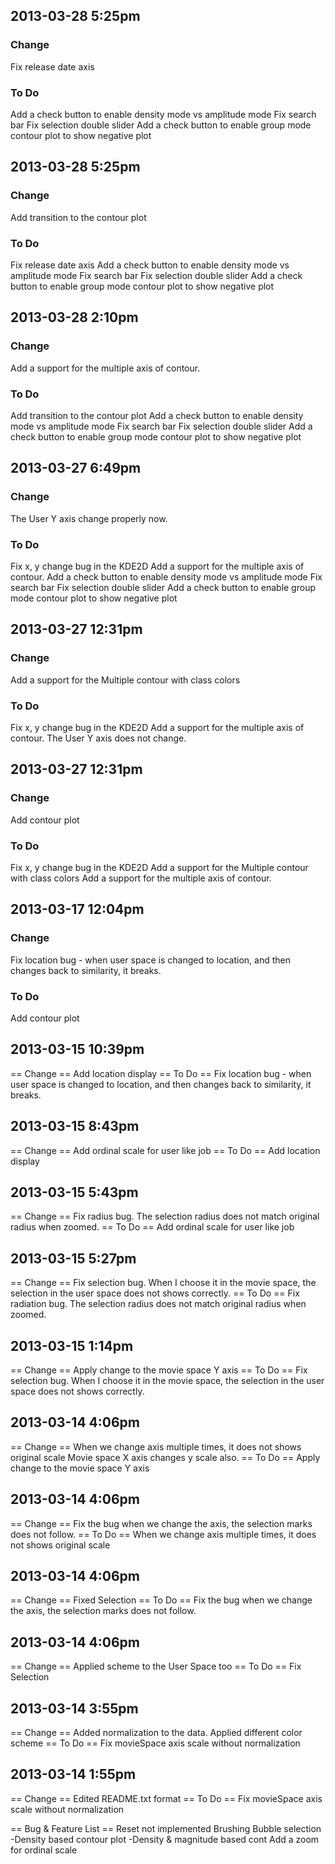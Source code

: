 ## 2013-03-28 5:25pm ##
### Change 
Fix release date axis
### To Do 
Add a check button to enable density mode vs amplitude mode
Fix search bar
Fix selection double slider
Add a check button to enable group mode contour plot to show negative plot



## 2013-03-28 5:25pm ##
### Change 
Add transition to the contour plot
### To Do 
Fix release date axis
Add a check button to enable density mode vs amplitude mode
Fix search bar
Fix selection double slider
Add a check button to enable group mode contour plot to show negative plot



## 2013-03-28 2:10pm ##
### Change 
Add a support for the multiple axis of contour. 
### To Do 
Add transition to the contour plot
Add a check button to enable density mode vs amplitude mode
Fix search bar
Fix selection double slider
Add a check button to enable group mode contour plot to show negative plot


## 2013-03-27 6:49pm ##
### Change 
The User Y axis change properly now.
### To Do 
Fix x, y change bug in the KDE2D
Add a support for the multiple axis of contour. 
Add a check button to enable density mode vs amplitude mode
Fix search bar
Fix selection double slider
Add a check button to enable group mode contour plot to show negative plot


## 2013-03-27 12:31pm ##
### Change 
Add a support for the Multiple contour with class colors
### To Do 
Fix x, y change bug in the KDE2D
Add a support for the multiple axis of contour. 
The User Y axis does not change. 


## 2013-03-27 12:31pm ##
### Change 
Add contour plot
### To Do 
Fix x, y change bug in the KDE2D
Add a support for the Multiple contour with class colors
Add a support for the multiple axis of contour. 


## 2013-03-17 12:04pm ##
### Change 
Fix location bug - when user space is changed to location, and then changes back to similarity, it breaks. 
### To Do 
Add contour plot


## 2013-03-15 10:39pm ##
== Change ==
Add location display
== To Do ==
Fix location bug - when user space is changed to location, and then changes back to similarity, it breaks. 




## 2013-03-15 8:43pm ##
== Change ==
Add ordinal scale for user like job
== To Do ==
Add location display



## 2013-03-15 5:43pm ##
== Change ==
Fix radius bug.  The selection radius does not match original radius when zoomed. 
== To Do ==
Add ordinal scale for user like job




## 2013-03-15 5:27pm ##
== Change ==
Fix selection bug.  When I choose it in the movie space, the selection in the user space does not shows correctly.
== To Do ==
Fix radiation bug.  The selection radius does not match original radius when zoomed. 




## 2013-03-15 1:14pm ##
== Change ==
Apply change to the movie space Y axis 
== To Do ==
Fix selection bug.  When I choose it in the movie space, the selection in the user space does not shows correctly.



## 2013-03-14 4:06pm ##
== Change ==
When we change axis multiple times, it does not shows original scale
Movie space X axis changes y scale also.
== To Do ==
Apply change to the movie space Y axis 




## 2013-03-14 4:06pm ##
== Change ==
Fix the bug when we change the axis, the selection marks does not follow. 
== To Do ==
When we change axis multiple times, it does not shows original scale


## 2013-03-14 4:06pm ##
== Change ==
Fixed Selection
== To Do ==
Fix the bug when we change the axis, the selection marks does not follow. 




## 2013-03-14 4:06pm ##
== Change ==
Applied scheme to the User Space too
== To Do ==
Fix Selection 



## 2013-03-14 3:55pm ##
== Change ==
Added normalization to the data. 
Applied different color scheme
== To Do ==
Fix movieSpace axis scale without normalization


## 2013-03-14 1:55pm ##
== Change ==
Edited README.txt format
== To Do ==
Fix movieSpace axis scale without normalization


== Bug & Feature List ==
Reset not implemented
Brushing
Bubble selection
-Density based contour plot
-Density & magnitude based cont
Add a zoom for ordinal scale 

